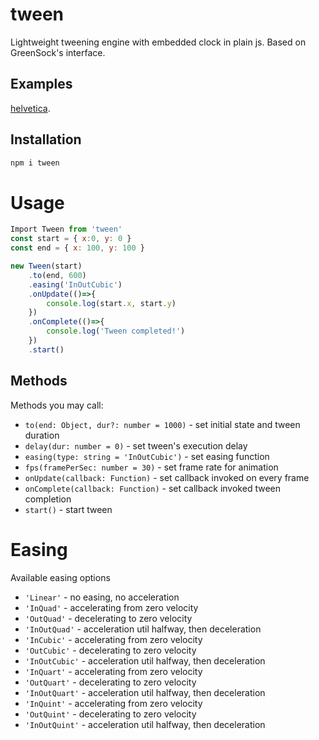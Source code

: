 # tween

Lightweight tweening engine with embedded clock in plain js. Based on GreenSock's interface.

## Examples

[helvetica](https://pitchdropobserver.github.io/svg-cubic-bezier/helvetica.html).

## Installation

```bash
npm i tween
```

# Usage

```js
Import Tween from 'tween'
const start = { x:0, y: 0 }
const end = { x: 100, y: 100 }

new Tween(start)
    .to(end, 600)
    .easing('InOutCubic')
    .onUpdate(()=>{
        console.log(start.x, start.y)
    })
    .onComplete(()=>{
        console.log('Tween completed!')
    })
    .start()
```


## Methods

Methods you may call:

* `to(end: Object, dur?: number = 1000)` - set initial state and tween duration 
* `delay(dur: number = 0)` - set tween's execution delay
* `easing(type: string = 'InOutCubic')` - set easing function
* `fps(framePerSec: number = 30)` - set frame rate for animation
* `onUpdate(callback: Function)` - set callback invoked on every frame 
* `onComplete(callback: Function)` - set callback invoked tween completion
* `start()` - start tween


# Easing 

Available easing options

* `'Linear'` - no easing, no acceleration
* `'InQuad'` - accelerating from zero velocity
* `'OutQuad'` - decelerating to zero velocity
* `'InOutQuad'` - acceleration util halfway, then deceleration
* `'InCubic'` - accelerating from zero velocity
* `'OutCubic'` - decelerating to zero velocity
* `'InOutCubic'` - acceleration util halfway, then deceleration
* `'InQuart'` - accelerating from zero velocity
* `'OutQuart'` - decelerating to zero velocity
* `'InOutQuart'` - acceleration util halfway, then deceleration
* `'InQuint'` - accelerating from zero velocity
* `'OutQuint'` - decelerating to zero velocity
* `'InOutQuint'` - acceleration util halfway, then deceleration